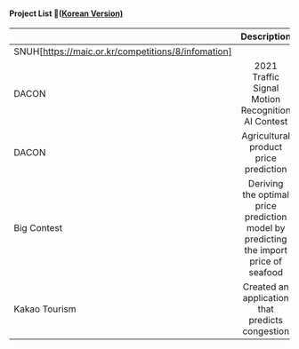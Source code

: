 #### Project List 📝([Korean Version)](https://viridian-monarch-554.notion.site/Project-List-2fb5f156c064465f9dcd66d49e4188ee)

|               |                                      Description                                      | Result |
|---------------|:-------------------------------------------------------------------------------------:|--------|
| SNUH[https://maic.or.kr/competitions/8/infomation]         |                                   |        |
| DACON         | 2021 Traffic Signal Motion Recognition AI Contest                                     |        |
| DACON         | Agricultural product price prediction                                                 |        |
| Big Contest   | Deriving the optimal price prediction model by predicting the import price of seafood |        |
| Kakao Tourism | Created an application that predicts congestion                                       |        |
